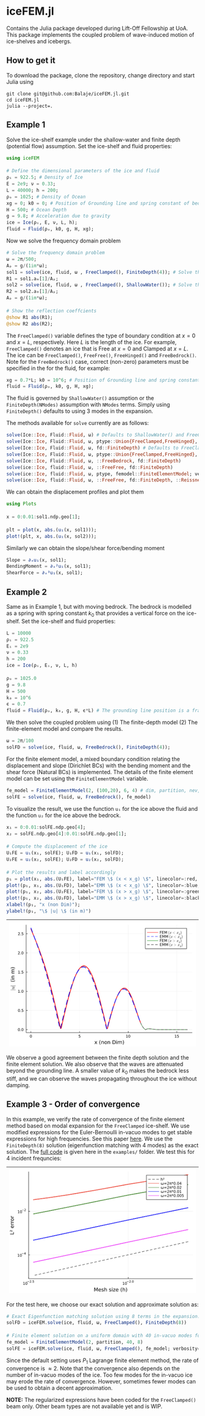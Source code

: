 # iceFEM.jl

Contains the Julia package developed during Lift-Off Fellowship at
UoA. This package implements the coupled problem of wave-induced
motion of ice-shelves and icebergs.

## How to get it

To download the package, clone the repository, change directory and
start Julia using

```shell
git clone git@github.com:Balaje/iceFEM.jl.git
cd iceFEM.jl
julia --project=.
```

## Example 1

Solve the ice-shelf example under the shallow-water and finite depth
(potential flow) assumption. Set the ice-shelf and fluid properties:

```julia
using iceFEM

# Define the dimensional parameters of the ice and fluid
ρᵢ = 922.5; # Density of Ice
E = 2e9; ν = 0.33;
L = 40000; h = 200;
ρₒ = 1025; # Density of Ocean
xg = 0; k0 = 0; # Position of Grounding line and spring constant of bedrock (0 if not available)
H = 500; # Ocean Depth
g = 9.8; # Acceleration due to gravity
ice = Ice(ρᵢ, E, ν, L, h);
fluid = Fluid(ρₒ, k0, g, H, xg);
```

Now we solve the frequency domain problem

```julia
# Solve the frequency domain problem
ω = 2π/500;
Aₚ = g/(1im*ω);
sol1 = solve(ice, fluid, ω , FreeClamped(), FiniteDepth(4)); # Solve the finite depth problem using 4 modes
R1 = sol1.aₘ[1]/Aₚ;
sol2 = solve(ice, fluid, ω , FreeClamped(), ShallowWater()); # Solve the shallow water problem
R2 = sol2.a₀[1]/Aₚ;
Aₚ = g/(1im*ω);

# Show the reflection coeffcients
@show R1 abs(R1);
@show R2 abs(R2);
```
The `FreeClamped()` variable defines the type of boundary condition at
$x=0$ and $x=L$, respectively. Here $L$ is the length of the ice. For
example, `FreeClamped()` denotes an ice that is Free at $x=0$ and
Clamped at $x=L$. The ice can be
`FreeClamped()`, `FreeFree()`, `FreeHinged()` and
`FreeBedrock()`. Note for the `FreeBedrock()` case, correct (non-zero)
parameters must be specified in the for the fluid, for example:

``` julia
xg = 0.7*L; k0 = 10^6; # Position of Grounding line and spring constant of bedrock (0 if not available)
fluid = Fluid(ρₒ, k0, g, H, xg);
```

The fluid is governed by `ShallowWater()` assumption or the
`FiniteDepth(NModes)` assumption with `NModes` terms. Simply using
`FiniteDepth()` defaults to using 3 modes in the expansion.

The methods available for `solve` currently are as follows:

``` julia
solve(Ice::Ice, Fluid::Fluid, ω) # Defaults to ShallowWater() and FreeClamped()
solve(Ice::Ice, Fluid::Fluid, ω, ptype::Union{FreeClamped,FreeHinged}, ::ShallowWater)
solve(Ice::Ice, Fluid::Fluid, ω, fd::FiniteDepth) # Defaults to FreeClamped()
solve(Ice::Ice, Fluid::Fluid, ω, ptype::Union{FreeClamped,FreeHinged}, fd::FiniteDepth)
solve(Ice::Ice, Fluid::Fluid, ω, ::FreeBedrock, fd::FiniteDepth)
solve(ice::Ice, fluid::Fluid, ω, ::FreeFree, fd::FiniteDepth)
solve(ice::Ice, fluid::Fluid, ω, ptype, femodel::FiniteElementModel; verbosity)
solve(ice::Ice, fluid::Fluid, ω, ::FreeFree, fd::FiniteDepth, ::ReissnerMindlinIce; μ)
```

We can obtain the displacement profiles and plot them

``` julia
using Plots

x = 0:0.01:sol1.ndp.geo[1];

plt = plot(x, abs.(u₁(x, sol1)));
plot!(plt, x, abs.(u₁(x, sol2)));
```

Similarly we can obtain the slope/shear force/bending moment

``` julia
Slope = ∂ₓu₁(x, sol1);
BendingMoment = ∂ₓ²u₁(x, sol1);
ShearForce = ∂ₓ³u₁(x, sol1);
```

## Example 2

Same as in Example 1, but with moving bedrock. The bedrock is modelled
as a spring with spring constant $k_0$ that provides a vertical force on
the ice-shelf. Set the ice-shelf and fluid properties:

```julia
L = 10000
ρᵢ = 922.5
Eᵢ = 2e9
ν = 0.33
h = 200
ice = Ice(ρᵢ, Eᵢ, ν, L, h)

ρₒ = 1025.0
g = 9.8
H = 500
k₀ = 10^6
ϵ = 0.7
fluid = Fluid(ρₒ, k₀, g, H, ϵ*L) # The grounding line position is a fraction of the ice-length.
```

We then solve the coupled problem using (1) The finite-depth model (2)
The finite-element model and compare the results.

``` julia
ω = 2π/100
solFD = solve(ice, fluid, ω, FreeBedrock(), FiniteDepth(4));
```

For the finite element model, a mixed boundary condition
relating the displacement and slope (Dirichlet BCs) with the bending
moment and the shear force (Natural BCs) is implemented. The details
of the finite element model can be set using the `FiniteElementModel`
variable. 

``` julia
fe_model = FiniteElementModel(2, (100,20), 6, 4) # dim, partition, nev, NModes
solFE = solve(ice, fluid, ω, FreeBedrock(), fe_model)
```

To visualize the result, we use the function `u₁` for the ice above
the fluid and the function `u₂` for the ice above the bedrock.

``` julia
x₁ = 0:0.01:solFE.ndp.geo[4];
x₂ = solFE.ndp.geo[4]:0.01:solFE.ndp.geo[1];

# Compute the displacement of the ice
U₁FE = u₁(x₁, solFE); U₁FD = u₁(x₁, solFD);
U₂FE = u₂(x₂, solFE); U₂FD = u₂(x₂, solFD);

# Plot the results and label accordingly
p₁ = plot(x₁, abs.(U₁FE), label="FEM \$ (x < x_g) \$", linecolor=:red, linewidth=2);
plot!(p₁, x₁, abs.(U₁FD), label="EMM \$ (x < x_g) \$", linecolor=:blue, linewidth=2, linestyle=:dash);
plot!(p₁, x₂, abs.(U₂FE), label="FEM \$ (x > x_g) \$", linecolor=:green, linewidth=1);
plot!(p₁, x₂, abs.(U₂FD), label="EMM \$ (x > x_g) \$", linecolor=:black, linewidth=1, linestyle=:dash);
xlabel!(p₁, "x (non Dim)");
ylabel!(p₁, "\$ |u| \$ (in m)")
```

![Comparison of the Eigenfunction matching solution with the Finite Element solution](Images/compareFEM-EMM.png) |
---- |

We observe a good agreement between the finite depth solution and the
finite element solution. We also observe that the waves are attenuated
beyond the grounding line. A smaller value of $k_0$ makes the bedrock
less stiff, and we can observe the waves propagating throughout the ice
without damping.

## Example 3 - Order of convergence

In this example, we verify the rate of convergence of the finite element method based on modal expansion for the `FreeClamped` ice-shelf. We use modified expressions for the Euler-Bernoulli in-vacuo modes to get stable expressions for high frequencies. See this paper [here](https://www.sciencedirect.com/science/article/abs/pii/S0003682X18310685). We use the `FiniteDepth(8)` solution (eigenfunction matching with 4 modes) as the exact solution. The [full code](https://github.com/Balaje/iceFEM.jl/blob/master/examples/RateOfConvergence.jl) is given here in the `examples/` folder. We test this for 4 incident frequncies:

![Order of convergence of the Finite Element solution](Images/ooc-FEM-clamped.png) |
---- |

For the test here, we choose our exact solution and approximate solution as:
```julia
# Exact Eigenfunction matching solution using 8 terms in the expansion.
solFD = iceFEM.solve(ice, fluid, ω, FreeClamped(), FiniteDepth(8)) 

# Finite element solution on a uniform domain with 40 in-vacuo modes for the ice and 8 modes for the ocean.
fe_model = FiniteElementModel(2, partition, 40, 8)
solFE = iceFEM.solve(ice, fluid, ω, FreeClamped(), fe_model; verbosity=0)
```

Since the default setting uses $P_1$ Lagrange finite element method, the rate of convergence is $\approx 2$. Note that the convergence also depends on the number of in-vacuo modes of the ice. Too few modes for the in-vacuo ice may erode the rate of convergence. However, sometimes fewer modes can be used to obtain a decent approximation. 

**NOTE:** The regularized expressions have been coded for the `FreeClamped()` beam only. Other beam types are not available yet and is WIP. 
